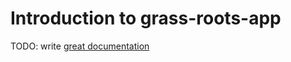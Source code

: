 # Introduction to grass-roots-app

TODO: write [great documentation](http://jacobian.org/writing/great-documentation/what-to-write/)
